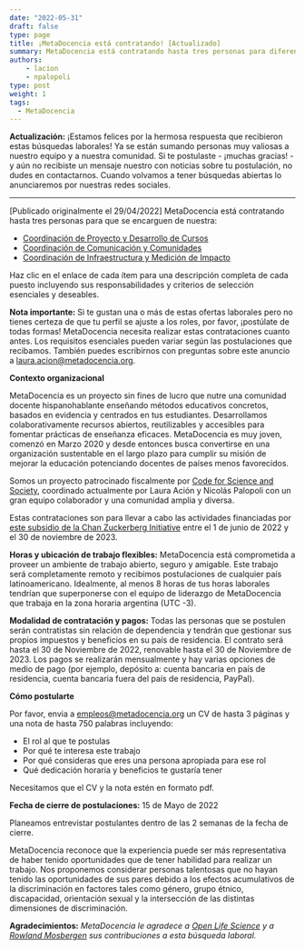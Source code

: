```yaml
---
date: "2022-05-31"
draft: false
type: page
title: ¡MetaDocencia está contratando! [Actualizado]
summary: MetaDocencia está contratando hasta tres personas para diferentes roles esenciales.
authors: 
    - lacion
    - npalopoli
type: post
weight: 1
tags: 
  - MetaDocencia
---
```


**Actualización:** ¡Estamos felices por la hermosa respuesta que recibieron estas búsquedas laborales! Ya se están sumando personas muy valiosas a nuestro equipo y a nuestra comunidad. Si te postulaste - ¡muchas gracias! - y aún no recibiste un mensaje nuestro con noticias sobre tu postulación, no dudes en contactarnos. Cuando volvamos a tener búsquedas abiertas lo anunciaremos por nuestras redes sociales. 

------

[Publicado originalmente el 29/04/2022] MetaDocencia está contratando hasta tres personas para que se encarguen de nuestra:

* [Coordinación de Proyecto y Desarrollo de Cursos](https://docs.google.com/document/d/1IN4tk7M7fvsXZiSdHfuXxlHkiqadd7od-I4Q9j639po/edit?usp=sharing)
* [Coordinación de Comunicación y Comunidades](https://docs.google.com/document/d/1zeAAiSdO-Y1-XH5MwsJGwpkJqxL8ljBO7GQx3TSio50/edit?usp=sharing)
* [Coordinación  de Infraestructura y Medición de Impacto](https://docs.google.com/document/d/1vkP5sG-eYCAKdzWqY5TFLevWdiWvrP3CC9y25EmNxTc/edit?usp=sharing)

Haz clic en el enlace de cada ítem para una descripción completa de cada puesto incluyendo sus responsabilidades y criterios de selección esenciales y deseables.

**Nota importante:** Si te gustan una o más de estas ofertas laborales pero no tienes certeza de que tu perfil se ajuste a los roles, por favor, ¡postúlate de todas formas! MetaDocencia necesita realizar estas contrataciones cuanto antes. Los requisitos esenciales pueden variar según las postulaciones que recibamos. También puedes escribirnos con preguntas sobre este anuncio a [laura.acion@metadocencia.org](mailto:laura.acion@metadocencia.org).

**Contexto organizacional**

MetaDocencia es un proyecto sin fines de lucro que nutre una comunidad docente hispanohablante enseñando métodos educativos concretos, basados en evidencia y centrados en tus estudiantes. Desarrollamos colaborativamente recursos abiertos, reutilizables y accesibles para fomentar prácticas de enseñanza eficaces. MetaDocencia es muy joven, comenzó en Marzo 2020 y desde entonces busca convertirse en una organización sustentable en el largo plazo para cumplir su misión de mejorar la educación potenciando docentes de países menos favorecidos.

Somos un proyecto patrocinado fiscalmente por [Code for Science and Society](https://codeforscience.org/), coordinado actualmente por Laura Ación y Nicolás Palopoli con un gran equipo colaborador y una comunidad amplia y diversa. 

Estas contrataciones son para llevar a cabo las actividades financiadas por [este subsidio de la Chan Zuckerberg Initiative](https://docs.google.com/document/d/1DLsx7m_q31ZC57XvyV4VqApRSC4lbKVDqmzp2uiNtrw/edit?usp=sharing) entre el 1 de junio de 2022 y el 30 de noviembre de 2023. 

**Horas y ubicación de trabajo flexibles:** MetaDocencia está comprometida a proveer un ambiente de trabajo abierto, seguro y amigable. Este trabajo será completamente remoto y recibimos postulaciones de cualquier país latinoamericano. Idealmente, al menos 8 horas de tus horas laborales tendrían que superponerse con el equipo de liderazgo de MetaDocencia que trabaja en la zona horaria argentina (UTC -3). 

**Modalidad de contratación y pagos:** Todas las personas que se postulen serán contratistas sin relación de dependencia y tendrán que gestionar sus propios impuestos y beneficios en su país de residencia. El contrato será hasta el 30 de Noviembre de 2022, renovable hasta el 30 de Noviembre de 2023. Los pagos se realizarán mensualmente y hay varias opciones de medio de pago (por ejemplo, depósito a: cuenta bancaria en país de residencia, cuenta bancaria fuera del país de residencia, PayPal).  

**Cómo postularte**

Por favor, envia a empleos@metadocencia.org un CV de hasta 3 páginas y una nota de hasta 750 palabras incluyendo:

* El rol al que te postulas
* Por qué te interesa este trabajo
* Por qué consideras que eres una persona apropiada para ese rol
* Qué dedicación horaria y beneficios te gustaría tener

Necesitamos que el CV y la nota estén en formato pdf.

**Fecha de cierre de postulaciones:** 15 de Mayo de 2022

Planeamos entrevistar postulantes dentro de las 2 semanas de la fecha de cierre.

MetaDocencia reconoce que la experiencia puede ser más representativa de haber tenido oportunidades que de tener habilidad para realizar un trabajo. Nos proponemos considerar personas talentosas que no hayan tenido las oportunidades de sus pares debido a los efectos acumulativos de la discriminación en factores tales como género, grupo étnico, discapacidad, orientación sexual y la intersección de las distintas dimensiones de discriminación.

**Agradecimientos:** _MetaDocencia le agradece a [Open Life Science](https://openlifesci.org/) y a [Rowland Mosbergen](https://www.practicaldiversity.org/) sus contribuciones a esta búsqueda laboral._ 
